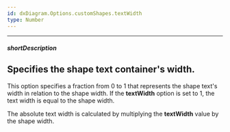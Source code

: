 ```yaml
---
id: dxDiagram.Options.customShapes.textWidth
type: Number
---
```

---
##### shortDescription
Specifies the shape text container's width.
---
This option specifies a fraction from 0 to 1 that represents the shape text's width in relation to the shape width. If the **textWidth** option is set to 1, the text width is equal to the shape width.

The absolute text width is calculated by multiplying the **textWidth** value by the shape width.